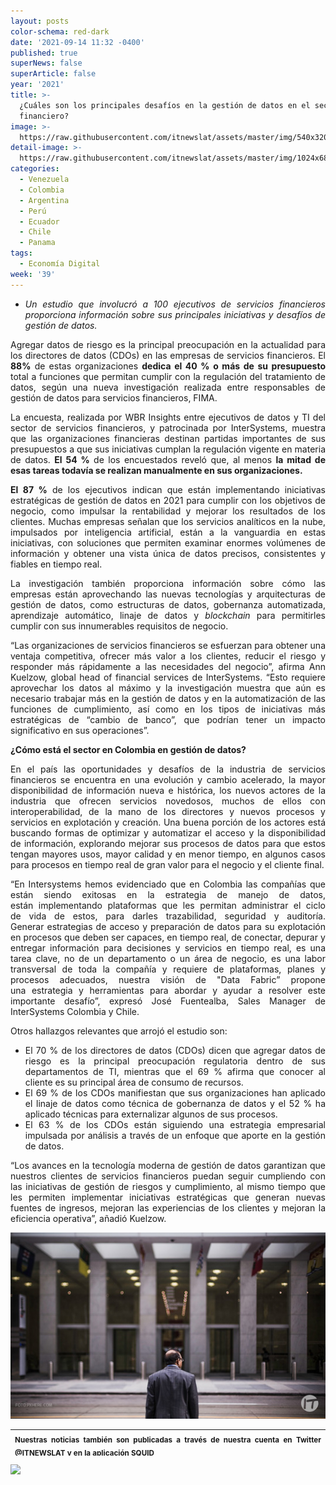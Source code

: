 ```yaml
---
layout: posts
color-schema: red-dark
date: '2021-09-14 11:32 -0400'
published: true
superNews: false
superArticle: false
year: '2021'
title: >-
  ¿Cuáles son los principales desafíos en la gestión de datos en el sector
  financiero?
image: >-
  https://raw.githubusercontent.com/itnewslat/assets/master/img/540x320/Sistema-Bancario-p.jpg
detail-image: >-
  https://raw.githubusercontent.com/itnewslat/assets/master/img/1024x680/Sistema-Bancario-g.jpg
categories:
  - Venezuela
  - Colombia
  - Argentina
  - Perú
  - Ecuador
  - Chile
  - Panama
tags:
  - Economía Digital
week: '39'
---
```

<ul style="text-align: justify;">
	<li><em>Un estudio que involucró a 100 ejecutivos de servicios financieros proporciona información sobre sus principales iniciativas y desafíos de gestión de datos.</em></li>
</ul>
<p style="text-align: justify;">Agregar datos de riesgo es la principal preocupación en la actualidad para los directores de datos (CDOs) en las empresas de servicios financieros. El <strong>88%</strong> de estas organizaciones <strong>dedica el 40 % o más de su presupuesto</strong> total a funciones que permitan cumplir con la regulación del tratamiento de datos, según una nueva investigación realizada entre responsables de gestión de datos para servicios financieros, FIMA.</p>
<p style="text-align: justify;">La encuesta, realizada por WBR Insights entre ejecutivos de datos y TI del sector de servicios financieros, y patrocinada por InterSystems, muestra que las organizaciones financieras destinan partidas importantes de sus presupuestos a que sus iniciativas cumplan la regulación vigente en materia de datos. <strong>El 54 %</strong> de los encuestados reveló que, al menos <strong>la mitad de esas tareas todavía se realizan manualmente en sus organizaciones.</strong></p>
<p style="text-align: justify;"><strong>El 87 %</strong> de los ejecutivos indican que están implementando iniciativas estratégicas de gestión de datos en 2021 para cumplir con los objetivos de negocio, como impulsar la rentabilidad y mejorar los resultados de los clientes. Muchas empresas señalan que los servicios analíticos en la nube, impulsados por inteligencia artificial, están a la vanguardia en estas iniciativas, con soluciones que permiten examinar enormes volúmenes de información y obtener una vista única de datos precisos, consistentes y fiables en tiempo real.</p>
<p style="text-align: justify;">La investigación también proporciona información sobre cómo las empresas están aprovechando las nuevas tecnologías y arquitecturas de gestión de datos, como estructuras de datos, gobernanza automatizada, aprendizaje automático, linaje de datos y <em>blockchain </em>para permitirles cumplir con sus innumerables requisitos de negocio.</p>
<p style="text-align: justify;">“Las organizaciones de servicios financieros se esfuerzan para obtener una ventaja competitiva, ofrecer más valor a los clientes, reducir el riesgo y responder más rápidamente a las necesidades del negocio”, afirma Ann Kuelzow, global head of financial services de InterSystems. “Esto requiere aprovechar los datos al máximo y la investigación muestra que aún es necesario trabajar más en la gestión de datos y en la automatización de las funciones de cumplimiento, así como en los tipos de iniciativas más estratégicas de “cambio de banco”, que podrían tener un impacto significativo en sus operaciones”.</p>
<p style="text-align: justify;"><strong>¿Cómo está el sector en Colombia en gestión de datos?</strong></p>
<p style="text-align: justify;">En el país las oportunidades y desafíos de la industria de servicios financieros se encuentra en una evolución y cambio acelerado, la mayor disponibilidad de información nueva e histórica, los nuevos actores de la industria que ofrecen servicios novedosos, muchos de ellos con interoperabilidad, de la mano de los directores y nuevos procesos y servicios en explotación y creación. Una buena porción de los actores está buscando formas de optimizar y automatizar el acceso y la disponibilidad de información, explorando mejorar sus procesos de datos para que estos tengan mayores usos, mayor calidad y en menor tiempo, en algunos casos para procesos en tiempo real de gran valor para el negocio y el cliente final.</p>
<p style="text-align: justify;">“En Intersystems hemos evidenciado que en Colombia las compañías que están siendo exitosas en la estrategia de manejo de datos, están implementando plataformas que les permitan administrar el ciclo de vida de estos, para darles trazabilidad, seguridad y auditoría. Generar estrategias de acceso y preparación de datos para su explotación en procesos que deben ser capaces, en tiempo real, de conectar, depurar y entregar información para decisiones y servicios en tiempo real, es una tarea clave, no de un departamento o un área de negocio, es una labor transversal de toda la compañía y requiere de plataformas, planes y procesos adecuados, nuestra visión de "Data Fabric” propone una estrategia y herramientas para abordar y ayudar a resolver este importante desafío”, expresó José Fuentealba, Sales Manager de InterSystems Colombia y Chile.</p>
<p style="text-align: justify;">Otros hallazgos relevantes que arrojó el estudio son:</p>

<ul style="text-align: justify;">
	<li>El 70 % de los directores de datos (CDOs) dicen que agregar datos de riesgo es la principal preocupación regulatoria dentro de sus departamentos de TI, mientras que el 69 % afirma que conocer al cliente es su principal área de consumo de recursos.</li>
	<li>El 69 % de los CDOs manifiestan que sus organizaciones han aplicado el linaje de datos como técnica de gobernanza de datos y el 52 % ha aplicado técnicas para externalizar algunos de sus procesos.</li>
	<li>El 63 % de los CDOs están siguiendo una estrategia empresarial impulsada por análisis a través de un enfoque que aporte en la gestión de datos.</li>
</ul>
<p style="text-align: justify;">“Los avances en la tecnología moderna de gestión de datos garantizan que nuestros clientes de servicios financieros puedan seguir cumpliendo con las iniciativas de gestión de riesgos y cumplimiento, al mismo tiempo que les permiten implementar iniciativas estratégicas que generan nuevas fuentes de ingresos, mejoran las experiencias de los clientes y mejoran la eficiencia operativa”, añadió Kuelzow.</p>

![](https://raw.githubusercontent.com/itnewslat/assets/master/img/540x320/Sistema-Bancario-p.jpg)

<table style="height: 42px;" width="569">
<tbody>
<tr>
<td style="text-align: justify;"><sub><strong>Nuestras noticias también son publicadas a través de nuestra cuenta en Twitter <a href="https://twitter.com/itnewslat?lang=es">@ITNEWSLAT</a> y en la aplicación <a href="https://squidapp.co/en/">SQUID</a></strong></sub></td>
</tr>
</tbody>
</table>

<img src="https://tracker.metricool.com/c3po.jpg?hash=56f88a41e39ab42c063cc51676587a04"/>
